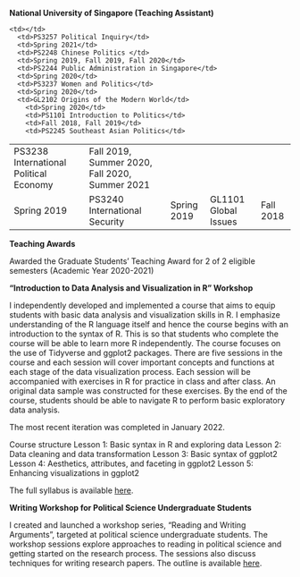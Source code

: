 
**National University of Singapore (Teaching Assistant)**

<table border="0">
 <tr>
   <td>PS3238 International Political Economy</td>
   <td>Fall 2019, Summer 2020, Fall 2020, Summer 2021</td>
 
 </tr>
 <tr>

    <td></td>
      <td>PS3257 Political Inquiry</td>
      <td>Spring 2021</td>
      <td>PS2248 Chinese Politics </td>
      <td>Spring 2019, Fall 2019, Fall 2020</td>
      <td>PS2244 Public Administration in Singapore</td>
      <td>Spring 2020</td>
      <td>PS3237 Women and Politics</td>
      <td>Spring 2020</td>
      <td>GL2102 Origins of the Modern World</td>
        <td>Spring 2020</td>
        <td>PS1101 Introduction to Politics</td>
        <td>Fall 2018, Fall 2019</td>
        <td>PS2245 Southeast Asian Politics</td>      
  <td>Spring 2019</td>
    <td>PS3240 International Security </td>
    <td>Spring 2019</td>
    <td>GL1101 Global Issues</td>
      <td>Fall 2018</td>
 
 </tr>
</table>


**Teaching Awards**<br>

Awarded the Graduate Students’ Teaching Award for 2 of 2 eligible semesters (Academic Year 2020-2021)

**“Introduction to Data Analysis and Visualization in R” Workshop**

I independently developed and implemented a course that aims to equip students with basic data analysis and visualization skills in R. I emphasize understanding of the R language itself and hence the course begins with an introduction to the syntax of R. This is so that students who complete the course will be able to learn more R independently. The course focuses on the use of Tidyverse and ggplot2 packages. There are five sessions in the course and each session will cover important concepts and functions at each stage of the data visualization process. Each session will be accompanied with exercises in R for practice in class and after class. An original data sample was constructed for these exercises. By the end of the course, students should be able to navigate R to perform basic exploratory data analysis. 

The most recent iteration was completed in January 2022. 

Course structure
Lesson 1: Basic syntax in R and exploring data
Lesson 2: Data cleaning and data transformation 
Lesson 3: Basic syntax of ggplot2 
Lesson 4: Aesthetics, attributes, and faceting in ggplot2
Lesson 5: Enhancing visualizations in ggplot2

The full syllabus is available <a href="https://www.dropbox.com/s/lfwr5j4nuyzabe9/Introduction%20to%20Data%20Analysis%20and%20Visualisation%20-%20updated1September2021.pdf?dl=0">here</a>. 

**Writing Workshop for Political Science Undergraduate Students** <br>

I created and launched a workshop series, “Reading and Writing Arguments”, targeted at political science undergraduate students. The workshop sessions explore approaches to reading in political science and getting started on the research process. The sessions also discuss techniques for writing research papers. The outline is available <a href="https://static1.squarespace.com/static/5d31deaf24ec13000175a6d8/t/5d9804a0bd4c1842802573b1/1570243745469/Writing+Workshop+Outline+%28as+of+Oct+5%29.pdf">here</a>.














